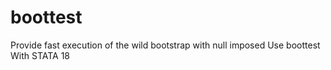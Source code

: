 # boottest
Provide fast execution of the wild bootstrap with null imposed Use boottest With STATA 18
